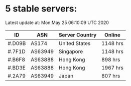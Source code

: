 # 5 stable servers:

Latest update at: Mon May 25 06:10:09 UTC 2020

| ID | ASN | Server Country | Online |
| -- | --- | -------------- | ------ |
| #.D09B | AS174 | United States | 1148 hrs |
| #.7F1D | AS63949 | Singapore | 1148 hrs |
| #.B6F8 | AS63888 | Hong Kong | 898 hrs |
| #.BD3E | AS63888 | Hong Kong | 1967 hrs |
| #.2A79 | AS63949 | Japan | 807 hrs |


